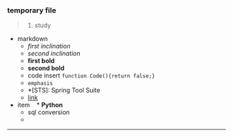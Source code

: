 ### temporary file

>1. study
  - markdown<br/>
    * *first inclination*<br/>
    * _second inclination_<br/>
    * **first bold**<br/>
    * __second bold__<br/>
    * code insert `function Code(){return false;}`<br/>
    * ```emphasis```
    * *[STS]: Spring Tool Suite
    * [link](http://multiplekey.blogspot.kr/ "go")
  - item
    * **Python**
    * sql conversion
    *
***
